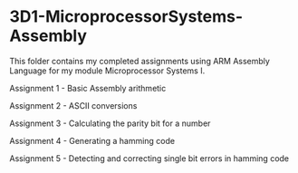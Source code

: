# 3D1-MicroprocessorSystems-Assembly
This folder contains my completed assignments using ARM Assembly Language for my module Microprocessor Systems I.

Assignment 1 - Basic Assembly arithmetic

Assignment 2 - ASCII conversions

Assignment 3 - Calculating the parity bit for a number

Assignment 4 - Generating a hamming code

Assignment 5 - Detecting and correcting single bit errors in hamming code
